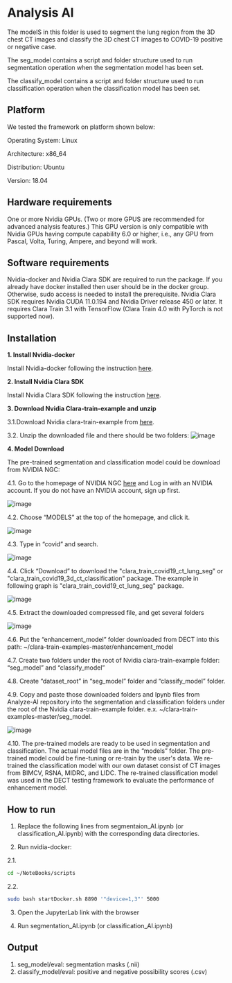 # Analysis AI

The modelS in this folder is used to segment the lung region from the 3D chest CT images and classify the 3D chest CT images to COVID-19 positive or negative case.

The seg_model contains a script and folder structure used to run segmentation operation when the segmentation model has been set.

The classify_model contains a script and folder structure used to run classification operation when the classification model has been set.

## Platform

We tested the framework on platform shown below:

Operating System: Linux

Architecture: x86_64

Distribution: Ubuntu

Version: 18.04

## Hardware requirements
One or more Nvidia GPUs. (Two or more GPUS are recommended for advanced analysis features.) This GPU version is only compatible with Nvidia GPUs having compute capability 6.0 or higher, i.e., any GPU from Pascal, Volta, Turing, Ampere, and beyond will work.

## Software requirements

Nvidia-docker and Nvidia Clara SDK are required to run the package. If you already have docker installed then user should be in the docker group. Otherwise, sudo access is needed to install the prerequisite. Nvidia Clara SDK requires Nvidia CUDA 11.0.194 and Nvidia Driver release 450 or later. It requires Clara Train 3.1 with TensorFlow (Clara Train 4.0 with PyTorch is not supported now).

## Installation

**1. Install Nvidia-docker**

Install Nvidia-docker following the instruction [here](https://docs.nvidia.com/datacenter/cloud-native/container-toolkit/install-guide.html#docker).

**2. Install Nvidia Clara SDK**

Install Nvidia Clara SDK following the instruction [here](https://docs.nvidia.com/clara/deploy/ClaraInstallation.html).

**3. Download Nvidia Clara-train-example and unzip**

3.1.Download Nvidia clara-train-example from [here](https://github.com/NVIDIA/clara-train-examples).

3.2. Unzip the downloaded file and there should be two folders:
![image](https://user-images.githubusercontent.com/31482058/114258892-ee2d7500-9997-11eb-831f-21d9c10e52a0.png)

**4. Model Download**

The pre-trained segmentation and classification model could be download from NVIDIA NGC:

4.1. Go to the homepage of NVIDIA NGC [here](https://ngc.nvidia.com/signin) and Log in with an NVIDIA account. If you do not have an NVIDIA account, sign up first.

![image](https://user-images.githubusercontent.com/31482058/114258934-46fd0d80-9998-11eb-84ff-8dc16dca538c.png)

4.2. Choose “MODELS” at the top of the homepage, and click it.

![image](https://user-images.githubusercontent.com/31482058/114258951-5aa87400-9998-11eb-8b7a-82088720076c.png)

4.3. Type in “covid” and search.

![image](https://user-images.githubusercontent.com/31482058/114258957-6bf18080-9998-11eb-8828-e4a27c2ff34a.png)

4.4. Click “Download” to download the "clara_train_covid19_ct_lung_seg" or "clara_train_covid19_3d_ct_classification" package. The example in following graph is "clara_train_covid19_ct_lung_seg" package.

![image](https://user-images.githubusercontent.com/31482058/114258966-7ca1f680-9998-11eb-8b5d-3e7dce27ac9e.png)

4.5. Extract the downloaded compressed file, and get several folders

![image](https://user-images.githubusercontent.com/31482058/114258972-87f52200-9998-11eb-90a0-cc597f7b033e.png)

4.6. Put the “enhancement_model” folder downloaded from DECT into this path: ~/clara-train-examples-master/enhancement_model

4.7. Create two folders under the root of Nvidia clara-train-example folder: “seg_model” and “classify_model”

4.8. Create “dataset_root” in “seg_model” folder and “classify_model” folder.

4.9. Copy and paste those downloaded folders and Ipynb files from Analyze-AI repository into the segmentation and classification folders under the root of the Nvidia clara-train-example folder. e.x. ~/clara-train-examples-master/seg_model.

![image](https://user-images.githubusercontent.com/31482058/114258988-ac50fe80-9998-11eb-8433-30b2c9f2d96a.png)

4.10. The pre-trained models are ready to be used in segmentation and classification. The actual model files are in the “models” folder. The pre-trained model could be fine-tuning or re-train by the user's data. We re-trained the classification model with our own dataset consist of CT images from BIMCV, RSNA, MIDRC, and LIDC. The re-trained classification model was used in the DECT testing framework to evaluate the performance of enhancement model.

## How to run
1. Replace the following lines from segmentaion_AI.ipynb (or classification_AI.ipynb) with the corresponding data directories. 

2. Run nvidia-docker:

2.1.
```bash
cd ~/NoteBooks/scripts
```

2.2.
```bash
sudo bash startDocker.sh 8890 '"device=1,3"' 5000
```

3. Open the JupyterLab link with the browser

4. Run segmentation_AI.ipynb (or classification_AI.ipynb)

## Output
1. seg_model/eval: segmentation masks (.nii)
2. classify_model/eval: positive and negative possibility scores (.csv)
